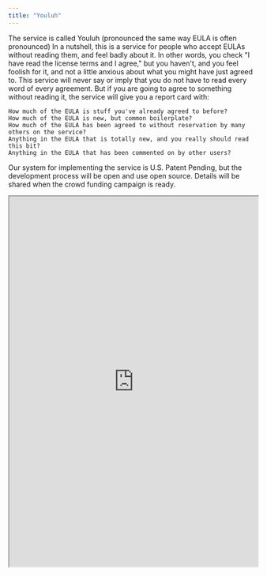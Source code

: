```yaml
---
title: "Youluh"
---
```


The service is called Youluh (pronounced the same way EULA is often pronounced)
In a nutshell, this is a service for people who accept EULAs without reading them, and feel badly about it.
In other words, you check "I have read the license terms and I agree," but you haven't, and you feel foolish for it, and not a little anxious about what you might have just agreed to.
This service will never say or imply that you do not have to read every word of every agreement.
But if you are going to agree to something without reading it, the service will give you a report card with:

    How much of the EULA is stuff you've already agreed to before?
    How much of the EULA is new, but common boilerplate?
    How much of the EULA has been agreed to without reservation by many others on the service?
    Anything in the EULA that is totally new, and you really should read this bit?
    Anything in the EULA that has been commented on by other users?

Our system for implementing the service is U.S. Patent Pending, but the development process will be open and use open source.  Details will be shared when the crowd funding campaign is ready.

<iframe height="750" width="100%" src="https://ewelton.github.io/ktest/wiki.html#Youluh"></iframe>
